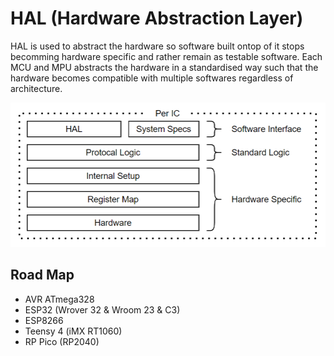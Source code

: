 # HAL (Hardware Abstraction Layer)
HAL is used to abstract the hardware so software built ontop of it stops becomming hardware specific and rather remain as testable software. Each MCU and MPU abstracts the hardware in a standardised way such that the hardware becomes compatible with multiple softwares regardless of architecture.

![HAL_IC](../../.assets/HAL_IC.png)

## Road Map
* AVR ATmega328
* ESP32 (Wrover 32 & Wroom 23 & C3)
* ESP8266
* Teensy 4 (iMX RT1060)
* RP Pico (RP2040)
